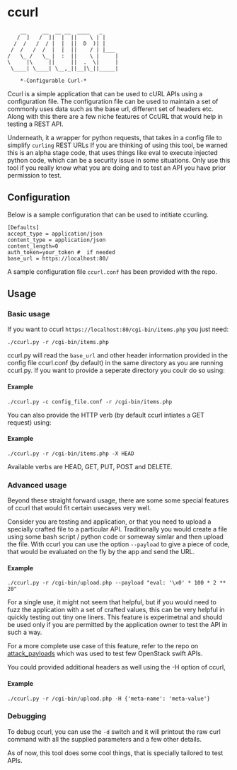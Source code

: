 # ccurl

        __     __  __ __  ____   _
       /  ]   /  ]|  |  ||    \ | |
      /  /   /  / |  |  ||  D  )| |
     /  /   /  /  |  |  ||    / | |___
    /   \_ /   \_ |  :  ||    \ |     |
    \     |\     ||     ||  .  \|     |
     \____| \____| \__,_||__|\_||_____|

		*-Configurable Curl-*

Ccurl is a simple application that can be used to cURL APIs using a configuration file.
The configuration file can be used to maintain a set of commonly uses data such as
the base url, different set of headers etc. Along with this there are a few niche features
of CcURL that would help in testing a REST API.

Underneath, it a wrapper for python requests, that takes in a config file to
simplify `curling` REST URLs If you are thinking of using this tool, be warned this
is an alpha stage code, that uses things like eval to execute injected python code,
which can be a security issue in some situations. Only use this tool if you really
know what you are doing and to test an API you have prior permission to test.

## Configuration

Below is a sample configuration that can be used to intitiate ccurling.

    [Defaults]
    accept_type = application/json
    content_type = application/json
    content_length=0
    auth_token=your_token #  if needed
    base_url = https://localhost:80/

A sample configuration file `ccurl.conf` has been provided with the repo.

## Usage

### Basic usage

If you want to ccurl `https://localhost:80/cgi-bin/items.php` you just need:

```
./ccurl.py -r /cgi-bin/items.php
```
ccurl.py will read the `base_url` and other header information provided
in the config file ccurl.conf (by default) in the same directory as you
are running ccurl.py. If you want to provide a seperate directory you coulr
do so using:

#### Example

```
./ccurl.py -c config_file.conf -r /cgi-bin/items.php

```

You can also provide the HTTP verb (by default ccurl intiates a GET request)
using:

#### Example
```
./ccurl.py -r /cgi-bin/items.php -X HEAD
```

Available verbs are HEAD, GET, PUT, POST and DELETE.

### Advanced usage

Beyond these straight forward usage, there are some some special features
of ccurl that would fit certain usecases very well.

Consider you are testing and application, or that you need to upload a specially
crafted file to a particular API. Traditionally you would create a file using
some bash script / python code or someway simlar and then upload the file.
With ccurl you can use the option `--payload` to give a piece of code, that
would be evaluated on the fly by the app and send the URL.

#### Example
```
./ccurl.py -r /cgi-bin/upload.php --payload "eval: '\x0' * 100 * 2 ** 20"
```

For a single use, it might not seem that helpful, but if you would need to fuzz the
application with a set of crafted values, this can be very helpful in  quickly
testing out tiny one liners. This feature is experimetnal and should be used
only if you are permitted by the application owner to test the API in such a way.

For a more complete use case of this feature, refer to the repo on [attack_payloads](https://github.com/rahulunair/attack_payloads
"attack_payloads") which was used to test few OpenStack swift APIs.

You could provided additional headers as well using the -H option of ccurl,

#### Example
```
./ccurl.py -r /cgi-bin/upload.php -H {'meta-name': 'meta-value'}
```

### Debugging

To debug ccurl, you can use the `-d` switch and it will printout the raw curl
command with all the supplied parameters and a few other details.


As of now, this tool does some cool things, that is specially tailored to test APIs.
